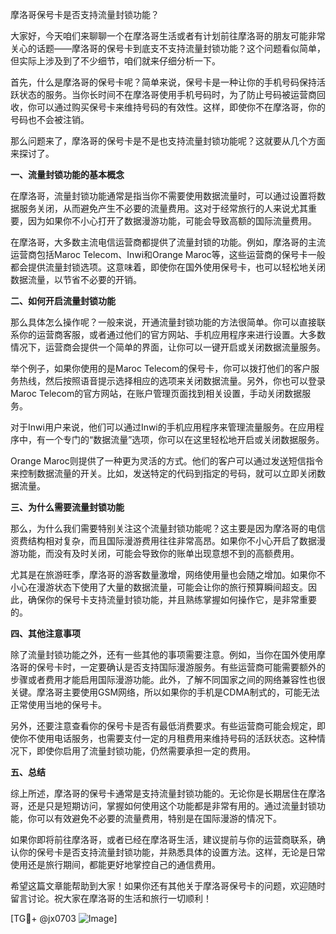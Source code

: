 摩洛哥保号卡是否支持流量封锁功能？

大家好，今天咱们来聊聊一个在摩洛哥生活或者有计划前往摩洛哥的朋友可能非常关心的话题——摩洛哥的保号卡到底支不支持流量封锁功能？这个问题看似简单，但实际上涉及到了不少细节，咱们就来仔细分析一下。

首先，什么是摩洛哥的保号卡呢？简单来说，保号卡是一种让你的手机号码保持活跃状态的服务。当你长时间不在摩洛哥使用手机号码时，为了防止号码被运营商回收，你可以通过购买保号卡来维持号码的有效性。这样，即使你不在摩洛哥，你的号码也不会被注销。

那么问题来了，摩洛哥的保号卡是不是也支持流量封锁功能呢？这就要从几个方面来探讨了。

**一、流量封锁功能的基本概念**

在摩洛哥，流量封锁功能通常是指当你不需要使用数据流量时，可以通过设置将数据服务关闭，从而避免产生不必要的流量费用。这对于经常旅行的人来说尤其重要，因为如果你不小心打开了数据漫游功能，可能会导致高额的国际流量费用。

在摩洛哥，大多数主流电信运营商都提供了流量封锁的功能。例如，摩洛哥的主流运营商包括Maroc Telecom、Inwi和Orange Maroc等，这些运营商的保号卡一般都会提供流量封锁选项。这意味着，即使你在国外使用保号卡，也可以轻松地关闭数据流量，以节省不必要的开销。

**二、如何开启流量封锁功能**

那么具体怎么操作呢？一般来说，开通流量封锁功能的方法很简单。你可以直接联系你的运营商客服，或者通过他们的官方网站、手机应用程序来进行设置。大多数情况下，运营商会提供一个简单的界面，让你可以一键开启或关闭数据流量服务。

举个例子，如果你使用的是Maroc Telecom的保号卡，你可以拨打他们的客户服务热线，然后按照语音提示选择相应的选项来关闭数据流量。另外，你也可以登录Maroc Telecom的官方网站，在账户管理页面找到相关设置，手动关闭数据服务。

对于Inwi用户来说，他们可以通过Inwi的手机应用程序来管理流量服务。在应用程序中，有一个专门的“数据流量”选项，你可以在这里轻松地开启或关闭数据服务。

Orange Maroc则提供了一种更为灵活的方式。他们的客户可以通过发送短信指令来控制数据流量的开关。比如，发送特定的代码到指定的号码，就可以立即关闭数据流量。

**三、为什么需要流量封锁功能**

那么，为什么我们需要特别关注这个流量封锁功能呢？这主要是因为摩洛哥的电信资费结构相对复杂，而且国际漫游费用往往非常高昂。如果你不小心开启了数据漫游功能，而没有及时关闭，可能会导致你的账单出现意想不到的高额费用。

尤其是在旅游旺季，摩洛哥的游客数量激增，网络使用量也会随之增加。如果你不小心在漫游状态下使用了大量的数据流量，可能会让你的旅行预算瞬间超支。因此，确保你的保号卡支持流量封锁功能，并且熟练掌握如何操作它，是非常重要的。

**四、其他注意事项**

除了流量封锁功能之外，还有一些其他的事项需要注意。例如，当你在国外使用摩洛哥的保号卡时，一定要确认是否支持国际漫游服务。有些运营商可能需要额外的步骤或者费用才能启用国际漫游功能。此外，了解不同国家之间的网络兼容性也很关键。摩洛哥主要使用GSM网络，所以如果你的手机是CDMA制式的，可能无法正常使用当地的保号卡。

另外，还要注意查看你的保号卡是否有最低消费要求。有些运营商可能会规定，即使你不使用电话服务，也需要支付一定的月租费用来维持号码的活跃状态。这种情况下，即使你启用了流量封锁功能，仍然需要承担一定的费用。

**五、总结**

综上所述，摩洛哥的保号卡通常是支持流量封锁功能的。无论你是长期居住在摩洛哥，还是只是短期访问，掌握如何使用这个功能都是非常有用的。通过流量封锁功能，你可以有效避免不必要的流量费用，特别是在国际漫游的情况下。

如果你即将前往摩洛哥，或者已经在摩洛哥生活，建议提前与你的运营商联系，确认你的保号卡是否支持流量封锁功能，并熟悉具体的设置方法。这样，无论是日常使用还是旅行期间，都能更好地掌控自己的通信费用。

希望这篇文章能帮助到大家！如果你还有其他关于摩洛哥保号卡的问题，欢迎随时留言讨论。祝大家在摩洛哥的生活和旅行一切顺利！

[TG💪+ @jx0703 ![Image](https://github.com/user-attachments/assets/dbca1d08-cadb-493c-b0ec-ad6f7a83f270)]